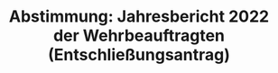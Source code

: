 ---
abstimmung:
  abstimmung: 1
  bundestagssitzung: 146
  datum: 17. Januar 2024
  legislaturperiode: 20
categories:
- Todo
data:
- title: Abstimmungsergebnis 20240117_1.pdf
  url: /res/2025-btw/abstimmungsergebnisse/20240117_1.pdf
- title: Abstimmungsergebnis 20240117_1_xls.xlsx
  url: /res/2025-btw/abstimmungsergebnisse/20240117_1_xls.xlsx
- title: Abstimmungsergebnis 20240117_1_xls.csv
  url: /res/2025-btw/abstimmungsergebnisse_csv/20240117_1_xls.csv
documents:
- local: /res/2025-btw/drucksachen/2005700.pdf
  summary: '### Unterrichtung der Wehrbeauftragten: Jahresbericht 2022


    Der Bericht der Wehrbeauftragten für 2022 fasst die Herausforderungen und Erfolge
    der Bundeswehr zusammen. Er behandelt die Refokussierung auf Landes- und Bündnisverteidigung,
    die finanzielle Ausstattung und Personalfragen, sowie Einsätze und Material.  Der
    Bericht deckt eine große Bandbreite von Themen ab und beleuchtet viele wichtige
    Bereiche im Detail.



    **Kernpunkte und Ziele:**


    * Landes- und Bündnisverteidigung stärken

    * Modernisierung und Ausstattung der Bundeswehr verbessern

    * Personalgewinnung und -bindung verbessern

    * Einsatzbereitschaft optimieren

    * Transparenz und verbesserte Kommunikation schaffen

    * Innere Führung stärken

    * Rechtsextremismus bekämpfen

    * Fürsorge und Betreuung verbessern

    * Vereinbarkeit von Familie und Dienst verbessern'
  title: Drucksache 20/5700
  url: https://dserver.bundestag.de/btd/20/057/2005700.pdf
- local: /res/2025-btw/drucksachen/2009202.pdf
  summary: '### Beschlussempfehlung und Bericht des Verteidigungsausschusses


    Der Verteidigungsausschuss empfiehlt die Kenntnisnahme des Jahresberichts 2022
    der Wehrbeauftragten und die Annahme einer Entschließung.


    **Kernpunkte und Ziele:**


    * Kenntnisnahme des Berichts der Wehrbeauftragten

    * Annahme einer Entschließung

    * Prüfung der Empfehlungen der Wehrbeauftragten durch die Bundesregierung

    * Bericht der Bundesregierung an den Verteidigungsausschuss über die Ergebnisse
    und Maßnahmen bis Mai 2024

    * Dank an die Wehrbeauftragte und ihre Mitarbeiter'
  title: Drucksache 20/9202
  url: https://dserver.bundestag.de/btd/20/092/2009202.pdf
- local: /res/2025-btw/drucksachen/2010053.pdf
  summary: '### Entschließungsantrag der CDU/CSU-Fraktion


    Der Antrag fordert die Bundesregierung auf, der Ukraine unverzüglich und in großem
    Umfang Taurus-Marschflugkörper bereitzustellen und nachzubeschaffen.  Die Begründung
    liegt in der schweren Lage der Ukraine im Krieg gegen Russland,  den hohen Verlusten
    und der unzureichenden Fähigkeit der ukrainischen Streitkräfte, russische Versorgungslinien
    effektiv zu bekämpfen.



    **Kernpunkte und Ziele:**


    * Bereitstellung von Taurus-Marschflugkörpern an die Ukraine

    * Unterstützung des ukrainischen Abwehrkampfes

    * Verbesserung der ukrainischen Fähigkeiten zur Bekämpfung russischer Versorgungslinien

    '
  title: Drucksache 20/10053
  url: https://dserver.bundestag.de/btd/20/100/2010053.pdf
ergebnis:
  AfD:
    enthaltung: 0
    gesamt: 78
    ja: 1
    nein: 68
    nichtabgegeben: 9
    ungueltig: 0
  Bündnis 90/Die Grünen:
    enthaltung: 0
    gesamt: 118
    ja: 0
    nein: 106
    nichtabgegeben: 12
    ungueltig: 0
  CDU/CSU:
    enthaltung: 0
    gesamt: 196
    ja: 176
    nein: 2
    nichtabgegeben: 18
    ungueltig: 0
  FDP:
    enthaltung: 2
    gesamt: 92
    ja: 0
    nein: 84
    nichtabgegeben: 6
    ungueltig: 0
  Fraktionslos:
    enthaltung: 1
    gesamt: 44
    ja: 1
    nein: 35
    nichtabgegeben: 7
    ungueltig: 0
  SPD:
    enthaltung: 0
    gesamt: 207
    ja: 0
    nein: 190
    nichtabgegeben: 17
    ungueltig: 0
layout: abstimmung
links:
- title: Link zu bundestag.de
  url: https://www.bundestag.de/parlament/plenum/abstimmung/abstimmung?id=890
preview: 'Deutscher Bundestag


  146. Sitzung des Deutschen Bundestages

  am Mittwoch, 17. Januar 2024


  Endgültiges Ergebnis der Namentlichen Abstimmung Nr. 1


  Entschließungsantrag der Fraktion der CDU/CSU

  zu der Unterrichtung durch die Wehrbeauftragte

  Jahresbericht 2022 (64. Bericht)

  Drs. 20/5700, 20/9202 und 20/10053'
tags:
- Todo
title: 'Abstimmung: Jahresbericht 2022 der Wehrbeauftragten (Entschließungsantrag)'
---